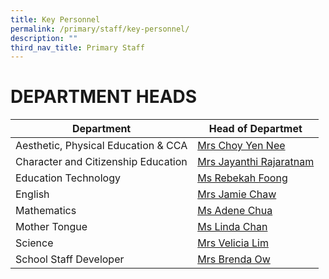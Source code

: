 ```yaml
---
title: Key Personnel
permalink: /primary/staff/key-personnel/
description: ""
third_nav_title: Primary Staff
---
```

# DEPARTMENT HEADS

| Department | Head of Departmet | 
| -------- | -------- |
| Aesthetic, Physical Education & CCA| [Mrs Choy Yen Nee  ](tan_yen_nee@schools.gov.sg)
Character and Citizenship Education | [Mrs Jayanthi Rajaratnam](jayanthi_kadiresan@schools.gov.sg) 
Education Technology| [Ms Rebekah Foong](foong_chen_kai_rebekah@schools.gov.sg)
English| [Mrs Jamie Chaw](lo_hwee_ling_jamie@schools.gov.sg)
Mathematics|[Ms Adene Chua ](chua_yuen_yee@schools.gov.sg)
Mother Tongue|[Ms Linda Chan ](chan_pei_chui@schools.gov.sg)
Science|[Mrs Velicia Lim](foo_wei_tint_velicia@schools.gov.sg)
School Staff Developer| [Mrs Brenda Ow](koh_li_ying_brenda@schools.gov.sg)